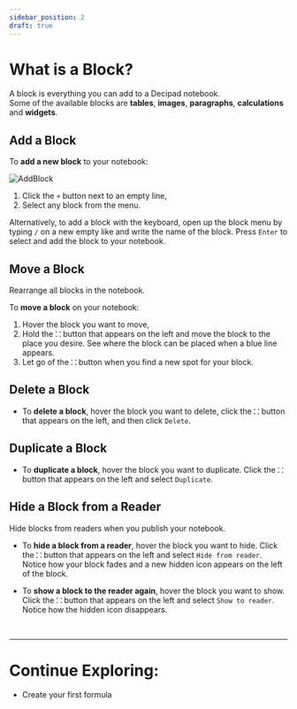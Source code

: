 ```yaml
---
sidebar_position: 2
draft: true
---
```


# What is a Block?

A block is everything you can add to a Decipad notebook.<br />
Some of the available blocks are **tables**, **images**, **paragraphs**, **calculations** and **widgets**.

## Add a Block

To **add a new block** to your notebook:

![AddBlock](https://user-images.githubusercontent.com/12210180/198082774-643cbb40-4f1b-4077-954b-4b9f992a8094.gif)

1.  Click the `+` button next to an empty line,
2.  Select any block from the menu.

Alternatively, to add a block with the keyboard, open up the block menu by typing `/` on a new empty like and write the name of the block. Press `Enter` to select and add the block to your notebook.

## Move a Block

Rearrange all blocks in the notebook.

To **move a block** on your notebook:

1.  Hover the block you want to move,
2.  Hold the **`⸬`** button that appears on the left and move the block to the place you desire. See where the block can be placed when a blue line appears.
3.  Let go of the **`⸬`** button when you find a new spot for your block.

## Delete a Block

- To **delete a block**, hover the block you want to delete, click the **`⸬`** button that appears on the left, and then click `Delete`.

## Duplicate a Block

- To **duplicate a block**, hover the block you want to duplicate. Click the **`⸬`** button that appears on the left and select `Duplicate`.

## Hide a Block from a Reader

Hide blocks from readers when you publish your notebook.

- To **hide a block from a reader**, hover the block you want to hide. Click the **`⸬`** button that appears on the left and select `Hide from reader`. <br />
  Notice how your block fades and a new hidden icon appears on the left of the block.

- To **show a block to the reader again**, hover the block you want to show. Click the **`⸬`** button that appears on the left and select `Show to reader`. <br />
  Notice how the hidden icon disappears.

<br />

---

# Continue Exploring:

- Create your first formula

